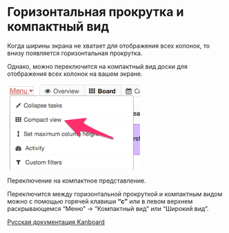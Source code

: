 Горизонтальная прокрутка и компактный вид
=========================================

Когда ширины экрана не хватает для отображения всех колонок, то внизу появляется горизонтальная прокрутка.

Однако, можно переключится на компактный вид доски для отображения всех колонок на вашем экране.


![Switch to compact mode](../screenshots/board-compact-mode.png)

Переключение на компактное представление.

Переключится между горизонтальной прокруткой и компактным видом можно с помощью горячей клавиши **“c”** или в левом верхнем раскрывающемся “Меню” -\> “Компактный вид” или “Широкий вид”.




[Русская документация Kanboard](http://Kanboard.ru/doc/)


